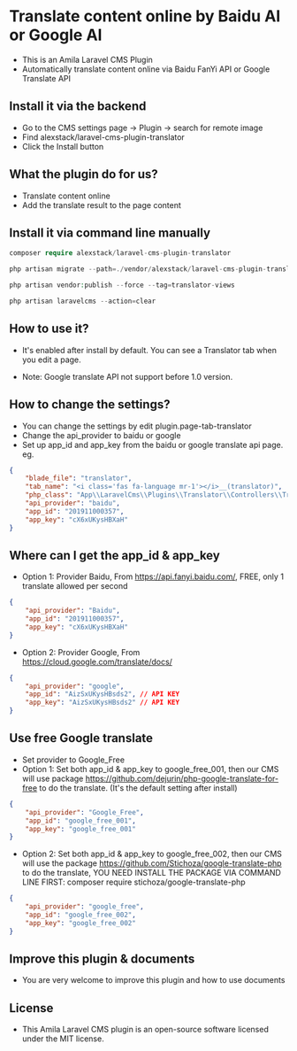 # Translate content online by Baidu AI or Google AI

-   This is an Amila Laravel CMS Plugin
-   Automatically translate content online via Baidu FanYi API or Google Translate API

## Install it via the backend

-   Go to the CMS settings page -> Plugin -> search for remote image
-   Find alexstack/laravel-cms-plugin-translator
-   Click the Install button

## What the plugin do for us?

-   Translate content online
-   Add the translate result to the page content

## Install it via command line manually

```php
composer require alexstack/laravel-cms-plugin-translator

php artisan migrate --path=./vendor/alexstack/laravel-cms-plugin-translator/src/database/migrations

php artisan vendor:publish --force --tag=translator-views

php artisan laravelcms --action=clear

```

## How to use it?

-   It's enabled after install by default. You can see a Translator tab when you edit a page.

*   Note: Google translate API not support before 1.0 version.

## How to change the settings?

-   You can change the settings by edit plugin.page-tab-translator
-   Change the api_provider to baidu or google
-   Set up app_id and app_key from the baidu or google translate api page. eg.

```json
{
    "blade_file": "translator",
    "tab_name": "<i class='fas fa-language mr-1'></i>__(translator)",
    "php_class": "App\\LaravelCms\\Plugins\\Translator\\Controllers\\TranslatorController",
    "api_provider": "baidu",
    "app_id": "201911000357",
    "app_key": "cX6xUKysHBXaH"
}
```

## Where can I get the app_id & app_key

-   Option 1: Provider Baidu, From https://api.fanyi.baidu.com/, FREE, only 1 translate allowed per second

```json
{
    "api_provider": "Baidu",
    "app_id": "201911000357",
    "app_key": "cX6xUKysHBXaH"
}
```

-   Option 2: Provider Google, From https://cloud.google.com/translate/docs/

```json
{
    "api_provider": "google",
    "app_id": "AizSxUKysHBsds2", // API KEY
    "app_key": "AizSxUKysHBsds2" // API KEY
}
```

## Use free Google translate

-   Set provider to Google_Free
-   Option 1: Set both app_id & app_key to google_free_001, then our CMS will use package https://github.com/dejurin/php-google-translate-for-free to do the translate. (It's the default setting after install)

```json
{
    "api_provider": "Google_Free",
    "app_id": "google_free_001",
    "app_key": "google_free_001"
}
```

-   Option 2: Set both app_id & app_key to google_free_002, then our CMS will use the package https://github.com/Stichoza/google-translate-php to do the translate, YOU NEED INSTALL THE PACKAGE VIA COMMAND LINE FIRST: composer require stichoza/google-translate-php

```json
{
    "api_provider": "google_free",
    "app_id": "google_free_002",
    "app_key": "google_free_002"
}
```

## Improve this plugin & documents

-   You are very welcome to improve this plugin and how to use documents

## License

-   This Amila Laravel CMS plugin is an open-source software licensed under the MIT license.
